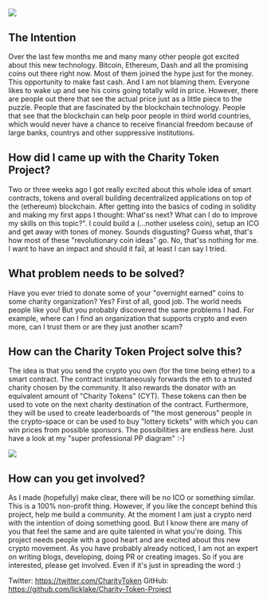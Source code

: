 #
![](https://steemitimages.com/DQmdjSdueCG1hX3emYxUqUvuCN7an9yQq7kcFfpFQ9DrA2q/image.png)

## The Intention
Over the last few months me and many many other people got excited about this new technology. Bitcoin, Ethereum, Dash and all the promising coins out there right now. Most of them joined the hype just for the money. This opportunity to make fast cash. And I am not blaming them. Everyone likes to wake up and see his coins going totally wild in price. However, there are people out there that see the actual price just as a little piece to the puzzle. People that are fascinated by the blockchain technology. People that see that the blockchain can help poor people in third world countries, which would never have a chance to receive financial freedom because of large banks, countrys and other suppressive institutions.

## How did I came up with the Charity Token Project?
Two or three weeks ago I got really excited about this whole idea of smart contracts, tokens and overall building decentralized applications on top of the (ethereum) blockchain. After getting into the basics of coding in solidity and making my first apps I thought: What'ss next? What can I do to improve my skills on this topic?". I could build a (...nother useless coin), setup an ICO and get away with tones of money. Sounds disgusting? Guess what, that's how most of these "revolutionary coin ideas" go. No, that'ss nothing for me. I want to have an impact and should it fail, at least I can say I tried.

## What problem needs to be solved?
Have you ever tried to donate some of your "overnight earned" coins to some charity organization? Yes? First of all, good job. The world needs people like you! But you probably discovered the same problems I had. For example, where can I find an organization that supports crypto and even more, can I trust them or are they just another scam? 

## How can the Charity Token Project solve this?
The idea is that you send the crypto you own (for the time being ether) to a smart contract. The contract instantaneously forwards the eth to a trusted charity chosen by the community. It also rewards the donator with an equivalent amount of "Charity Tokens" (CYT). These tokens can then be used to vote on the next charity destination of the contract. Furthermore, they will be used to create leaderboards of "the most generous" people in the crypto-space or can be used to buy "lottery tickets" with which you can win prices from possible sponsors. The possibilities are endless here. Just have a look at my "super professional PP diagram" :-)



![](https://steemitimages.com/DQma3qXPfjZgg9C3LGasr8JN5vP7RkBpawpKYLHdmbULnkc/image.png)

## How can you get involved?
As I made (hopefully) make clear, there will be no ICO or something similar. This is a 100% non-profit thing. However, if you like the concept behind this project, help me build a community. At the moment I am just a crypto nerd with the intention of doing something good. But I know there are many of you that feel the same and are quite talented in what you're doing. This project needs people with a good heart and are excited about this new crypto movement. As you have probably already noticed, I am not an expert on writing blogs, developing, doing PR or creating images. So if you are interested, please get involved. Even if it's just in spreading the word :)

Twitter: https://twitter.com/CharityToken
GitHub: https://github.com/licklake/Charity-Token-Project

